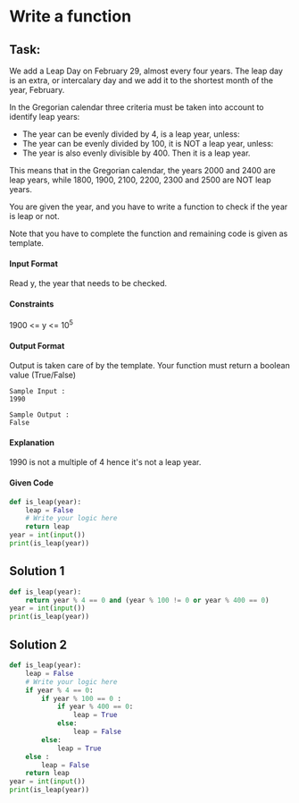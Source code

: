 # Write a function
## Task:
We add a Leap Day on February 29, almost every four years. The leap day is an extra, or intercalary day and we add it to the shortest month of the year, February.

In the Gregorian calendar three criteria must be taken into account to identify leap years:
* The year can be evenly divided by 4, is a leap year, unless:
* The year can be evenly divided by 100, it is NOT a leap year, unless:
* The year is also evenly divisible by 400. Then it is a leap year.

This means that in the Gregorian calendar, the years 2000 and 2400 are leap years, while 1800, 1900, 2100, 2200, 2300 and 2500 are NOT leap years.

You are given the year, and you have to write a function to check if the year is leap or not.

Note that you have to complete the function and remaining code is given as template.

#### Input Format

Read y, the year that needs to be checked.

#### Constraints
1900 <= y <= 10<sup>5</sup>

#### Output Format

Output is taken care of by the template. Your function must return a boolean value (True/False)

```
Sample Input :
1990
```

```
Sample Output :
False
```

#### Explanation
1990 is not a multiple of 4 hence it's not a leap year.

#### Given Code

```python
def is_leap(year):
    leap = False
    # Write your logic here
    return leap
year = int(input())
print(is_leap(year))
```

## Solution 1

```python
def is_leap(year):
    return year % 4 == 0 and (year % 100 != 0 or year % 400 == 0)
year = int(input())
print(is_leap(year))
```

## Solution 2

```python
def is_leap(year):
    leap = False
    # Write your logic here
    if year % 4 == 0:
        if year % 100 == 0 :
            if year % 400 == 0:
                leap = True
            else:
                leap = False
        else:
            leap = True
    else :
        leap = False
    return leap
year = int(input())
print(is_leap(year))
```
